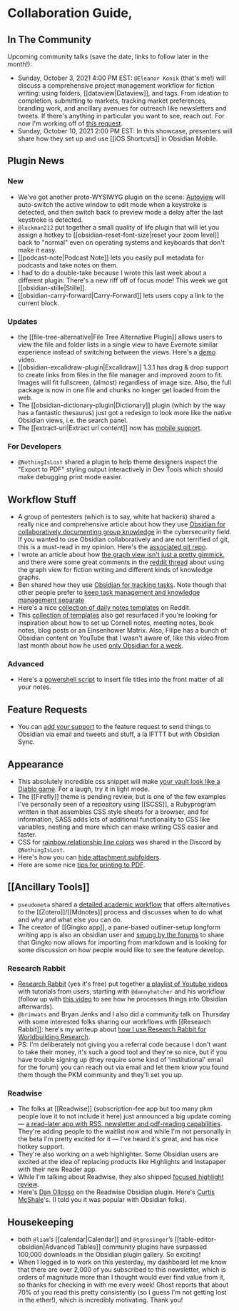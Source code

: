 # Collaboration Guide, 

## In The Community

Upcoming community talks (save the date, links to follow later in the month!): 

* Sunday, October 3, 2021 4:00 PM EST: `@Eleanor Konik` (that's me!) will discuss a comprehensive project management workflow for fiction writing: using folders, [[dataview|Dataview]], and tags. From ideation to completion, submitting to markets, tracking market preferences, branding work, and ancillary avenues for outreach like newsletters and tweets. If there's anything in particular you want to see, reach out. For now I'm working off of [this request](https://forum.obsidian.md/t/obsidian-talks-voting-post-which-talks-do-you-want-to-hear/15705/15). 
* Sunday, October 10, 2021 2:00 PM EST: In this showcase, presenters will share how they set up and use [[iOS Shortcuts]] in Obsidian Mobile.

## Plugin News

### New

* We've got another proto-WYSIWYG plugin on the scene: [Autoview](https://github.com/mmhobi7/obsidian-autoview) will auto-switch the active window to edit mode when a keystroke is detected, and then switch back to preview mode a delay after the last keystroke is detected.
* `@luckman212`  put together a small quality of life plugin that will let you assign a hotkey to [[obsidian-reset-font-size|reset your zoom level]] back to "normal" even on operating systems and keyboards that don't make it easy. 
* [[podcast-note|Podcast Note]] lets you easily pull metadata for podcasts and take notes on them. 
* I had to do a double-take because I wrote this last week about a different plugin: There's a new riff off of focus mode! This week we got [[obsidian-stille|Stille]]. 
* [[obsidian-carry-forward|Carry-Forward]] lets users copy a link to the current block. 

### Updates

* the [[file-tree-alternative|File Tree Alternative Plugin]] allows users to  view the file and folder lists in a single view to have Evernote similar experience instead of switching between the views. Here's a [demo](https://www.youtube.com/watch?v=fbz8IZtXuUE) video. 
* [[obsidian-excalidraw-plugin|Excalidraw]] 1.3.1 has drag & drop support to create links from files in the file manager and improved zoom to fit. Images will fit fullscreen, (almost) regardless of image size. Also, the full package is now in one file and chunks no longer get loaded from the web.
* The [[obsidian-dictionary-plugin|Dictionary]] plugin (which by the way has a fantastic thesaurus) just got a redesign to look more like the native Obsidian views, i.e. the search panel. 
* The [[extract-url|Extract url content]] now has [mobile support](https://forum.obsidian.md/t/extract-url-plugin-mobile-support/23664). 

### For Developers

* `@NothingIsLost` shared a plugin to help theme designers inspect the "Export to PDF" styling output interactively in Dev Tools which should make debugging print mode easier.

## Workflow Stuff

* A group of pentesters (which is to say, white hat hackers) shared a really nice and comprehensive article about how they use [Obsidian for collaboratively documenting group knowledge](https://www.trustedsec.com/blog/obsidian-taming-a-collective-consciousness/) in the cybersecurity field. If you wanted to use Obsidian collaboratively and are not terrified of git, this is a must-read in my opinion. Here's the [associated git repo](https://github.com/trustedsec/Obsidian-Vault-Structure). 
* I wrote an article about how [the graph view isn't just a pretty gimmick](https://eleanorkonik.com/its-not-just-a-pretty-gimmick-in-defense-of-obsidians-graph-view/), and there were some great comments in the [reddit thread](https://www.reddit.com/r/ObsidianMD/comments/plc4ny/its_not_just_a_pretty_gimmick_in_defense_of/) about using the graph view for fiction writing and different kinds of knowledge graphs. 
* Ben shared how they use [Obsidian for tracking tasks](https://medium.com/geekculture/how-i-track-my-tasks-in-obsidian-47fd7ad80364). Note though that other people prefer to [keep task management and knowledge management separate](https://publish.obsidian.md/leah/40+Digital+Garden/Simplicity%2C+strategic)
* Here's a nice [collection of daily notes templates](https://www.reddit.com/r/ObsidianMD/comments/pjp8d1/daily_note_templates_please_share/) on Reddit. 
* This [collection of templates](https://filipedonadio.com/6-useful-templates-for-obsidian/) also got resurfaced if you're looking for inspiration about how to set up Cornell notes, meeting notes, book notes, blog posts or an Einsenhower Matrix. Also, Filipe has a bunch of Obsidian content on YouTube that I wasn't aware of, like this video from last month about how he used [only Obsidian for a week](https://www.youtube.com/watch?v=1UCAlCAvXhk). 

### Advanced
* Here's a [powershell script](https://forum.obsidian.md/t/insert-title-into-front-matter-powershell-script/23966) to insert file titles into the front matter of all your notes. 
## Feature Requests

* You can [add your support](https://forum.obsidian.md/t/obsidian-send/23899) to the feature request to send things to Obsidian via email and tweets and stuff, a la IFTTT but with Obsidian Sync. 

## Appearance

* This absolutely incredible css snippet will make [your vault look like a Diablo game](http://discordapp.com/channels/686053708261228577/700466324840775831/885715893919825990). For a laugh, try it in light mode. 
* The [[Firefly]] theme is pending review, but is one of the few examples I've personally seen of a repository using [[SCSS]], a Rubyprogram written in  that assembles CSS style sheets for a browser, and for information, SASS adds lots of additional functionality to CSS like variables, nesting and more which can make writing CSS easier and faster.
* CSS for [rainbow relationship line colors](https://discord.com/channels/686053708261228577/702656734631821413/884586663064535141) was shared in the Discord by `@NothingIsLost`. 
* Here's how you can [hide attachment subfolders](https://forum.obsidian.md/t/hiding-attachments-folders/23929). 
* Here are some nice [tips for printing to PDF](https://www.reddit.com/r/ObsidianMD/comments/pl29cs/better_pdf_printing/). 

## [[Ancillary Tools]]

* `pseudometa` shared a [detailed academic workflow](https://chris-grieser.de/Comprehensive-Academic-Workflow-from-Reading-to-Writing-in-Markdown) that offers alternatives to the [[Zotero]]/[[Mdnotes]] process and discusses when to do what and why and what else you can do. 
* The creator of [[Gingko app]], a pane-based outliner-setup longform writing app is also an obsidian user and [swung by the forums](https://forum.obsidian.md/t/writing-in-tree-structure-the-solution-to-long-form-writing-gingko/20727/24?u=eleanorkonik) to share that Gingko now allows for importing from markdown and is looking for some discussion on how people would like to see the feature develop. 

### Research Rabbit

* [Research Rabbit](https://www.researchrabbit.ai/) (yes it's free) put together [a playlist of Youtube videos](https://www.youtube.com/watch?v=wHBql2JncyU&list=PLLrc8QKmOs9btNMYi8zsNRKlGuIZgPTZK) with tutorials from users, starting with `@dannyhatcher` and his workflow (follow up with [this video](https://www.youtube.com/watch?v=AQdKBhCaCcI) to see how he processes things into Obsidian afterwards).
*  `@brimwats` and Bryan Jenks and I also did a community talk on Thursday with some interested folks sharing our workflows with [[Research Rabbit]]: here's my writeup about [how I use Research Rabbit for Worldbuilding Research](https://eleanorkonik.com/using-research-rabbit-for-worldbuilding-research/). 
*  PS: I'm deliberately not giving you a referral code because I don't want to take their money, it's such a good tool and they're so nice, but if you have trouble signing up (they require some kind of 'institutional' email for the forum) you can reach out via email and let them know you found them though the PKM community and they'll set you up. 

### Readwise

* The folks at [[Readwise]] (subscription-fee app but too many pkm people love it to not include it here) just announced a big update coming — [a read-later app with RSS, newsletter and pdf-reading capabilities](https://readwise.io/read). They're adding people to the waitlist now and while I'm not personally in the beta I'm pretty excited for it — I've heard it's great, and has nice hotkey support. 
* They're also working on a web highlighter. Some Obsidian users are excited at the idea of replacing products like Highlights and Instapaper with their new Reader app. 
* While I'm talking about Readwise, they also shipped [focused highlight review](https://twitter.com/hstagner/status/1435593578194120706?s=21).
* Here's [Dan Ollosso](https://www.youtube.com/watch?v=XnG9beuXmJw) on the Readwise Obsidian plugin. Here's [Curtis McShale](https://youtu.be/tUfTaEhqZU8)'s. (I told you it was popular with Obsidian folks). 

## Housekeeping

* both `@liam`’s [[calendar|Calendar]] and `@tgrosinger`’s [[table-editor-obsidian|Advanced Tables]] community plugins have surpassed 100,000 downloads in the Obsidian plugin gallery. So exciting! 
* When I logged in to work on this yesterday, my dashboard let me know that there are over 2,000 of you subscribed to this newsletter, which is orders of magnitude more than I thought would ever find value from it, so thanks for checking in with me every week! Ghost reports that about 70% of you read this pretty consistently (so I guess I'm not getting lost in the ether!), which is incredibly motivating. Thank you! 
